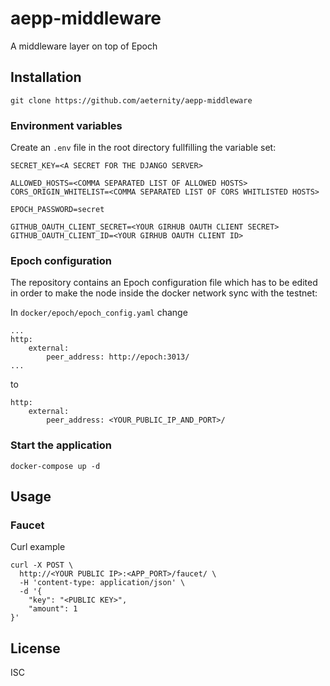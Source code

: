 # aepp-middleware
A middleware layer on top of Epoch

## Installation

```
git clone https://github.com/aeternity/aepp-middleware
```

### Environment variables

Create an `.env` file in the root directory fullfilling the variable set:

```
SECRET_KEY=<A SECRET FOR THE DJANGO SERVER>

ALLOWED_HOSTS=<COMMA SEPARATED LIST OF ALLOWED HOSTS>
CORS_ORIGIN_WHITELIST=<COMMA SEPARATED LIST OF CORS WHITLISTED HOSTS>

EPOCH_PASSWORD=secret

GITHUB_OAUTH_CLIENT_SECRET=<YOUR GIRHUB OAUTH CLIENT SECRET>
GITHUB_OAUTH_CLIENT_ID=<YOUR GIRHUB OAUTH CLIENT ID>
```

### Epoch configuration

The repository contains an Epoch configuration file which has to be edited in order to make the node inside the docker network sync with the testnet:

In `docker/epoch/epoch_config.yaml` change
```
...
http:
    external:
        peer_address: http://epoch:3013/
...

```

to 
```
http:
    external:
        peer_address: <YOUR_PUBLIC_IP_AND_PORT>/
```


### Start the application

```
docker-compose up -d
```

## Usage

### Faucet

Curl example
```
curl -X POST \
  http://<YOUR PUBLIC IP>:<APP_PORT>/faucet/ \
  -H 'content-type: application/json' \
  -d '{
	"key": "<PUBLIC KEY>",
	"amount": 1
}'
```

## License

ISC

